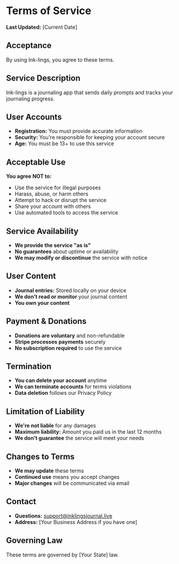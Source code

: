 # Terms of Service

**Last Updated:** [Current Date]

## Acceptance
By using Ink-lings, you agree to these terms.

## Service Description
Ink-lings is a journaling app that sends daily prompts and tracks your journaling progress.

## User Accounts
- **Registration:** You must provide accurate information
- **Security:** You're responsible for keeping your account secure
- **Age:** You must be 13+ to use this service

## Acceptable Use
**You agree NOT to:**
- Use the service for illegal purposes
- Harass, abuse, or harm others
- Attempt to hack or disrupt the service
- Share your account with others
- Use automated tools to access the service

## Service Availability
- **We provide the service "as is"**
- **No guarantees** about uptime or availability
- **We may modify or discontinue** the service with notice

## User Content
- **Journal entries:** Stored locally on your device
- **We don't read or monitor** your journal content
- **You own your content**

## Payment & Donations
- **Donations are voluntary** and non-refundable
- **Stripe processes payments** securely
- **No subscription required** to use the service

## Termination
- **You can delete your account** anytime
- **We can terminate accounts** for terms violations
- **Data deletion** follows our Privacy Policy

## Limitation of Liability
- **We're not liable** for any damages
- **Maximum liability:** Amount you paid us in the last 12 months
- **We don't guarantee** the service will meet your needs

## Changes to Terms
- **We may update** these terms
- **Continued use** means you accept changes
- **Major changes** will be communicated via email

## Contact
- **Questions:** support@inklingsjournal.live
- **Address:** [Your Business Address if you have one]

## Governing Law
These terms are governed by [Your State] law.
